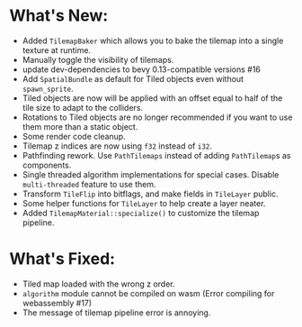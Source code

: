 # What's New:

- Added `TilemapBaker` which allows you to bake the tilemap into a single texture at runtime.
- Manually toggle the visibility of tilemaps.
- update dev-dependencies to bevy 0.13-compatible versions #16 
- Add `SpatialBundle` as default for Tiled objects even without `spawn_sprite`.
- Tiled objects are now will be applied with an offset equal to half of the tile size to adapt to the colliders.
- Rotations to Tiled objects are no longer recommended if you want to use them more than a static object.
- Some render code cleanup.
- Tilemap z indices are now using `f32` instead of `i32`.
- Pathfinding rework. Use `PathTilemaps` instead of adding `PathTilemap`s as components.
- Single threaded algorithm implementations for special cases. Disable `multi-threaded` feature to use them.
- Transform `TileFlip` into bitflags, and make fields in `TileLayer` public.
- Some helper functions for `TileLayer` to help create a layer neater.
- Added `TilemapMaterial::specialize()` to customize the tilemap pipeline.

# What's Fixed:

- Tiled map loaded with the wrong z order.
- `algorithm` module cannot be compiled on wasm (Error compiling for webassembly #17)
- The message of tilemap pipeline error is annoying.
